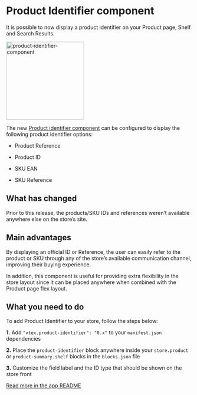 # Product Identifier component

It is possible to now display a product identifier on your Product page, Shelf and Search Results.

<img width="211" alt="product-identifier-component" src="https://user-images.githubusercontent.com/52087100/60997935-62a03380-a32e-11e9-9c3b-754fdc01ec7d.png">

The new [Product identifier component](https://github.com/vtex-apps/product-identifier) can be configured to display the following product identifier options:

- Product Reference

- Product ID

- SKU EAN

- SKU Reference


## What has changed

Prior to this release, the products/SKU IDs and references weren’t available anywhere else on the store’s site.

## Main advantages

By displaying an official ID or Reference, the user can easily refer to the product or SKU through any of the store’s available communication channel, improving their buying experience.

In addition, this component is useful for providing extra flexibility in the store layout since it can be placed anywhere when combined with the Product page flex layout.


## What you need to do

To add Product Identifier to your store, follow the steps below:

__1.__ Add `"vtex.product-identifier": "0.x"` to your `manifest.json` dependencies

__2.__ Place the `product-identifier` block anywhere inside your `store.product` or `product-summary.shelf` blocks in the `blocks.json` file

__3.__ Customize the field label and the ID type that should be shown on the store front

[Read more in the app README](https://github.com/vtex-apps/product-identifier)
